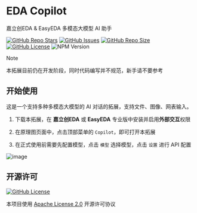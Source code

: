 # EDA Copilot

嘉立创EDA & EasyEDA 多模态大模型 AI 助手

<a href="https://github.com/klxf/eda-copilot" style="vertical-align: inherit;" target="_blank"><img src="https://img.shields.io/github/stars/klxf/eda-copilot" alt="GitHub Repo Stars" class="not-medium-zoom-image" style="display: inline; vertical-align: inherit;" /></a>&nbsp;<a href="https://github.com/klxf/eda-copilot/issues" style="vertical-align: inherit;" target="_blank"><img src="https://img.shields.io/github/issues/klxf/eda-copilot" alt="GitHub Issues" class="not-medium-zoom-image" style="display: inline; vertical-align: inherit;" /></a>&nbsp;<a href="https://github.com/klxf/eda-copilot" style="vertical-align: inherit;" target="_blank"><img src="https://img.shields.io/github/repo-size/klxf/eda-copilot" alt="GitHub Repo Size" class="not-medium-zoom-image" style="display: inline; vertical-align: inherit;" /></a>&nbsp;<a href="https://choosealicense.com/licenses/apache-2.0/" style="vertical-align: inherit;" target="_blank"><img src="https://img.shields.io/github/license/klxf/eext-light" alt="GitHub License" class="not-medium-zoom-image" style="display: inline; vertical-align: inherit;" /></a>&nbsp;<img src="https://img.shields.io/badge/EasyEDA-%5E2.2.37-5588ff" alt="NPM Version" class="not-medium-zoom-image" style="display: inline; vertical-align: inherit;" />

> [!NOTE]
>
> 本拓展目前仍在开发阶段，同时代码编写并不规范，新手请不要参考

## 开始使用

这是一个支持多种多模态大模型的 AI 对话的拓展，支持文件、图像、网表输入。

1. 下载本拓展，在 **嘉立创EDA** 或 **EasyEDA** 专业版中安装并启用**外部交互**权限

2. 在原理图页面中，点击顶部菜单的 `Copilot`，即可打开本拓展

3. 在正式使用前需要先配置模型，点击 `模型` 选择模型，点击 `设置` 进行 API 配置

![image](https://github.com/user-attachments/assets/2bece26e-167d-4cd5-97d1-3c03a171b99f)


## 开源许可

<a href="https://choosealicense.com/licenses/apache-2.0/" style="vertical-align: inherit;" target="_blank"><img src="https://img.shields.io/github/license/easyeda/pro-api-sdk" alt="GitHub License" class="not-medium-zoom-image" style="display: inline; vertical-align: inherit;" /></a>

本项目使用 [Apache License 2.0](https://choosealicense.com/licenses/apache-2.0/) 开源许可协议
